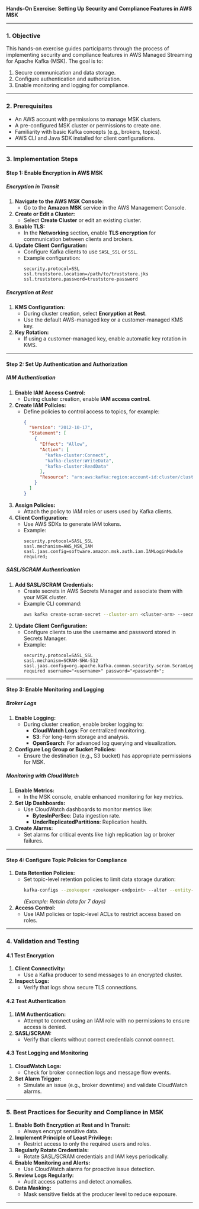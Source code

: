 **Hands-On Exercise: Setting Up Security and Compliance Features in AWS MSK**

---

### **1. Objective**
This hands-on exercise guides participants through the process of implementing security and compliance features in AWS Managed Streaming for Apache Kafka (MSK). The goal is to:
1. Secure communication and data storage.
2. Configure authentication and authorization.
3. Enable monitoring and logging for compliance.

---

### **2. Prerequisites**
- An AWS account with permissions to manage MSK clusters.
- A pre-configured MSK cluster or permissions to create one.
- Familiarity with basic Kafka concepts (e.g., brokers, topics).
- AWS CLI and Java SDK installed for client configurations.

---

### **3. Implementation Steps**

#### **Step 1: Enable Encryption in AWS MSK**
##### **Encryption in Transit**
1. **Navigate to the AWS MSK Console:**
   - Go to the **Amazon MSK** service in the AWS Management Console.
2. **Create or Edit a Cluster:**
   - Select **Create Cluster** or edit an existing cluster.
3. **Enable TLS:**
   - In the **Networking** section, enable **TLS encryption** for communication between clients and brokers.
4. **Update Client Configuration:**
   - Configure Kafka clients to use `SASL_SSL` or `SSL`.
   - Example configuration:
     ```properties
     security.protocol=SSL
     ssl.truststore.location=/path/to/truststore.jks
     ssl.truststore.password=truststore-password
     ```

##### **Encryption at Rest**
1. **KMS Configuration:**
   - During cluster creation, select **Encryption at Rest**.
   - Use the default AWS-managed key or a customer-managed KMS key.
2. **Key Rotation:**
   - If using a customer-managed key, enable automatic key rotation in KMS.

---

#### **Step 2: Set Up Authentication and Authorization**
##### **IAM Authentication**
1. **Enable IAM Access Control:**
   - During cluster creation, enable **IAM access control**.
2. **Create IAM Policies:**
   - Define policies to control access to topics, for example:
     ```json
     {
       "Version": "2012-10-17",
       "Statement": [
         {
           "Effect": "Allow",
           "Action": [
             "kafka-cluster:Connect",
             "kafka-cluster:WriteData",
             "kafka-cluster:ReadData"
           ],
           "Resource": "arn:aws:kafka:region:account-id:cluster/cluster-name/*"
         }
       ]
     }
     ```
3. **Assign Policies:**
   - Attach the policy to IAM roles or users used by Kafka clients.
4. **Client Configuration:**
   - Use AWS SDKs to generate IAM tokens.
   - Example:
     ```properties
     security.protocol=SASL_SSL
     sasl.mechanism=AWS_MSK_IAM
     sasl.jaas.config=software.amazon.msk.auth.iam.IAMLoginModule required;
     ```

##### **SASL/SCRAM Authentication**
1. **Add SASL/SCRAM Credentials:**
   - Create secrets in AWS Secrets Manager and associate them with your MSK cluster.
   - Example CLI command:
     ```bash
     aws kafka create-scram-secret --cluster-arn <cluster-arn> --secret-name <secret-name>
     ```
2. **Update Client Configuration:**
   - Configure clients to use the username and password stored in Secrets Manager.
   - Example:
     ```properties
     security.protocol=SASL_SSL
     sasl.mechanism=SCRAM-SHA-512
     sasl.jaas.config=org.apache.kafka.common.security.scram.ScramLoginModule required username="<username>" password="<password>";
     ```

---

#### **Step 3: Enable Monitoring and Logging**
##### **Broker Logs**
1. **Enable Logging:**
   - During cluster creation, enable broker logging to:
     - **CloudWatch Logs**: For centralized monitoring.
     - **S3**: For long-term storage and analysis.
     - **OpenSearch**: For advanced log querying and visualization.
2. **Configure Log Group or Bucket Policies:**
   - Ensure the destination (e.g., S3 bucket) has appropriate permissions for MSK.

##### **Monitoring with CloudWatch**
1. **Enable Metrics:**
   - In the MSK console, enable enhanced monitoring for key metrics.
2. **Set Up Dashboards:**
   - Use CloudWatch dashboards to monitor metrics like:
     - **BytesInPerSec**: Data ingestion rate.
     - **UnderReplicatedPartitions**: Replication health.
3. **Create Alarms:**
   - Set alarms for critical events like high replication lag or broker failures.

---

#### **Step 4: Configure Topic Policies for Compliance**
1. **Data Retention Policies:**
   - Set topic-level retention policies to limit data storage duration:
     ```bash
     kafka-configs --zookeeper <zookeeper-endpoint> --alter --entity-type topics --entity-name <topic-name> --add-config retention.ms=604800000
     ```
     *(Example: Retain data for 7 days)*
2. **Access Control:**
   - Use IAM policies or topic-level ACLs to restrict access based on roles.

---

### **4. Validation and Testing**

#### **4.1 Test Encryption**
1. **Client Connectivity:**
   - Use a Kafka producer to send messages to an encrypted cluster.
2. **Inspect Logs:**
   - Verify that logs show secure TLS connections.

#### **4.2 Test Authentication**
1. **IAM Authentication:**
   - Attempt to connect using an IAM role with no permissions to ensure access is denied.
2. **SASL/SCRAM:**
   - Verify that clients without correct credentials cannot connect.

#### **4.3 Test Logging and Monitoring**
1. **CloudWatch Logs:**
   - Check for broker connection logs and message flow events.
2. **Set Alarm Trigger:**
   - Simulate an issue (e.g., broker downtime) and validate CloudWatch alarms.

---

### **5. Best Practices for Security and Compliance in MSK**
1. **Enable Both Encryption at Rest and In Transit:**
   - Always encrypt sensitive data.
2. **Implement Principle of Least Privilege:**
   - Restrict access to only the required users and roles.
3. **Regularly Rotate Credentials:**
   - Rotate SASL/SCRAM credentials and IAM keys periodically.
4. **Enable Monitoring and Alerts:**
   - Use CloudWatch alarms for proactive issue detection.
5. **Review Logs Regularly:**
   - Audit access patterns and detect anomalies.
6. **Data Masking:**
   - Mask sensitive fields at the producer level to reduce exposure.

---
